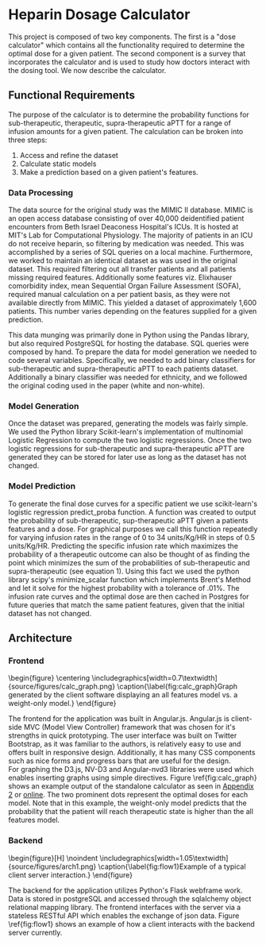 # Heparin Dosage Calculator


<!-- ## Introduction -->

This project is composed of two key components. The first is a "dose calculator" which contains all the functionality required to determine the optimal dose for a given patient. The second component is a survey that incorporates the calculator and is used to study how doctors interact with the dosing tool. We now describe the calculator.

<!-- explain what it is - a standalone calculator, to familiar doctors with the technique.  -->
<!-- Goals of System   -->
<!-- - mobile ready...  -->
<!-- talk about user experience/ui design. -->

## Functional Requirements 
The purpose of the calculator is to determine the probability functions for sub-therapeutic, therapeutic, supra-therapeutic aPTT for a range of infusion amounts for a given patient. The calculation can be broken into three steps:  
1. Access and refine the dataset  
2. Calculate static models  
3. Make a prediction based on a given patient's features. 

### Data Processing

The data source for the original study was the MIMIC II database. MIMIC is an open access database consisting of over 40,000 deidentified patient encounters from Beth Israel Deaconess Hospital's ICUs. It is hosted at MIT's Lab for Computational Physiology. The majority of patients in an ICU do not receive heparin, so filtering by medication was needed. This was accomplished by a series of SQL queries on a local machine. Furthermore, we worked to maintain an identical dataset as was used in the original dataset. This required filtering out all transfer patients and all patients missing required features. Additionally some features viz. Elixhauser comorbidity index, mean Sequential Organ Failure Assessment (SOFA), required manual calculation on a per patient basis, as they were not available directly from MIMIC. This yielded a dataset of approximately 1,600 patients. This number varies depending on the features supplied for a given prediction.  

This data munging was primarily done in Python using the Pandas library, but also required PostgreSQL for hosting the database. SQL queries were composed by hand. To prepare the data for model generation we needed to code several variables. Specifically, we needed to add binary classifiers for sub-therapeutic and supra-therapeutic aPTT to each patients dataset. Additionally a binary classifier was needed for ethnicity, and we followed the original coding used in the paper (white and non-white). 

<!-- 
talk about mimic ii / iii - was it, wheres it from etc. 
what is needed to get a cohort
what else you need to look up to get a full dataset
that i ended up getting dataset from Mohammad
that i needed to filter... started with 4,000, got down to x patients by filtering 
out transfers etc. 

then talk about tech I used to do this
- python, numphy, sql, etc... 
  -->

### Model Generation

Once the dataset was prepared, generating the models was fairly simple. We used the Python library Scikit-learn's implementation of multinomial Logistic Regression to compute the two logistic regressions. Once the two logistic regressions for sub-therapeutic and supra-therapeutic aPTT are generated they can be stored for later use as long as the dataset has not changed.
  
### Model Prediction

To generate the final dose curves for a specific patient we use scikit-learn's logistic regression predict_proba function. A function was created to output the probability of sub-therapeutic, sup-therapeutic aPTT given a patients features and a dose. For graphical purposes we call this function repeatedly for varying infusion rates in the range of 0 to 34 units/Kg/HR in steps of 0.5 units/Kg/HR. Predicting the specific infusion rate which maximizes the probability of a therapeutic outcome can also be thought of as finding the point which minimizes the sum of the probabilities of sub-therapeutic and supra-therapeutic (see equation 1). Using this fact we used the python library scipy's minimize_scalar function which implements Brent's Method and let it solve for the highest probability with a tolerance of .01%. The infusion rate curves and the optimal dose are then cached in Postgres for future queries that match the same patient features, given that the initial dataset has not changed.    


<!-- from scipy.optimize import minimize_scalar -->

<!-- from sklearn.linear_model import LogisticRegression -->
<!-- 
talk about how I used a loop to create the dose curve
talk about how I used the maximization function to maximize the probability of therapeutic 
 -->

## Architecture 
<!-- maybe include a diagram -->

<!-- Figure \ref{ref_a_figure} shows how to add a figure. Donec ut lacinia nibh. Nam tincidunt augue et tristique cursus. Vestibulum sagittis odio nisl, a malesuada turpis blandit quis. Cras ultrices metus tempor laoreet sodales. Nam molestie ipsum ac imperdiet laoreet. Pellentesque habitant morbi tristique senectus et netus et malesuada fames ac turpis egestas. -->

### Frontend 


\begin{figure}
\centering
\includegraphics[width=0.7\textwidth]{source/figures/calc_graph.png}
\caption{\label{fig:calc_graph}Graph generated by the client software displaying an all features model vs. a weight-only model.}
\end{figure}

The frontend for the application was built in Angular.js. Angular.js is client-side MVC (Model View Controller) framework that was chosen for it's strengths in quick prototyping. The user interface was built on Twitter Bootstrap, as it was familiar to the authors, is relatively easy to use and offers built in responsive design. Additionally, it has many CSS components such as nice forms and progress bars that are useful for the design.  
For graphing the D3.js, NV-D3 and Angular-nvd3 libraries were used which enables inserting graphs using simple directives. Figure \ref{fig:calc_graph} shows an example output of the standalone calculator as seen in [Appendix 2](#appendix-2-application-user-interface) or 
[online](https://hepstack-stage.herokuapp.com/#/calc). The two prominent dots represent the optimal doses for each model. Note that in this example, the weight-only model predicts that the probability that the patient will reach therapeutic state is higher than the all features model.

<!-- explain this is a standalone version
include screen shot maybe? 
explain how user interacts with this on the frontend 
explain how frontend was built 
	angular, bootstrap, nvd3, etc...
 -->

### Backend  


\begin{figure}[H]
\noindent
\includegraphics[width=1.05\textwidth]{source/figures/arch1.png}
\caption{\label{fig:flow1}Example of a typical client server interaction.}
\end{figure}

The backend for the application utilizes Python's Flask webframe work. Data is stored in postgreSQL and accessed through the sqlalchemy object relational mapping library. The frontend interfaces with the server via a stateless RESTful API which enables the exchange of json data. Figure \ref{fig:flow1} shows an example of how a client interacts with the backend server currently. 

<!-- 

explain how frontend and backend connect
what calls are made, idk. 

 -->






<!-- architecture here... include a figure.F igure \ref{ref_a_figure} shows how to add a figure. Donec ut lacinia nibh. Nam tincidunt augue et tristique cursus. Vestibulum sagittis odio nisl, a malesuada turpis blandit quis. Cras ultrices metus tempor laoreet sodales. Nam molestie ipsum ac imperdiet laoreet. Pellentesque habitant morbi tristique senectus et netus et malesuada fames ac turpis egestas. -->

<!-- ![RV Calypso is a former British Royal Navy minesweeper converted into a research vessel for the oceanographic researcher Jacques-Yves Cousteau. It was equipped with a mobile laboratory for underwater field research. \label{ref_a_figure}](source/figures/example_figure.pdf) -->

<!-- ## Implementation  -->

<!-- talk about the stack, tools used etc.  -->
<!-- talk about how the tools used helped ensure rapid prototyping and good ui.  -->

<!-- blank lines at end -necessary for template -->

